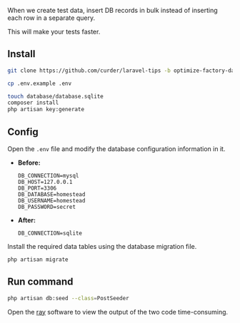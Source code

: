 
When we create test data, insert DB records in bulk instead of inserting each row in a separate query.

This will make your tests faster.

## Install

```bash
git clone https://github.com/curder/laravel-tips -b optimize-factory-database-batch-insert && cd laravel-tips

cp .env.example .env

touch database/database.sqlite
composer install
php artisan key:generate
```

## Config

Open the `.env` file and modify the database configuration information in it.

- **Before:**
    ```dotenv
    DB_CONNECTION=mysql
    DB_HOST=127.0.0.1
    DB_PORT=3306
    DB_DATABASE=homestead
    DB_USERNAME=homestead
    DB_PASSWORD=secret
    ```

- **After:**
    ```dotenv
    DB_CONNECTION=sqlite
    ```

Install the required data tables using the database migration file.

```bash
php artisan migrate
```

## Run command

```bash
php artisan db:seed --class=PostSeeder
```

Open the [ray](https://spatie.be/docs/ray/introduction) software to view the output of the two code time-consuming.
